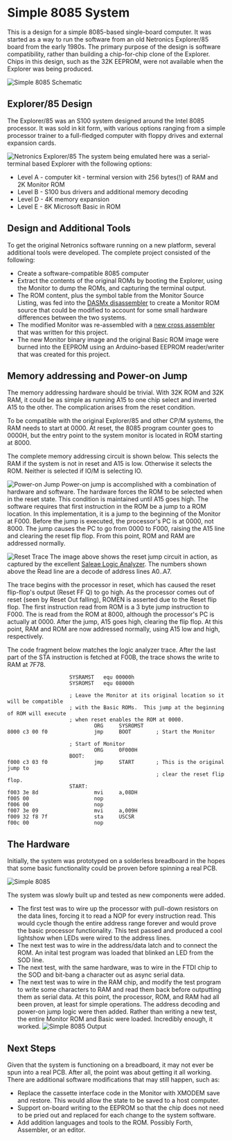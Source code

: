 # Simple 8085 System
This is a design for a simple 8085-based single-board computer.  It was started as a way to run the software from an old Netronics Explorer/85 board from the early 1980s.  The primary purpose of the design is software compatibility, rather than building a chip-for-chip clone of the Explorer.  Chips in this design, such as the 32K EEPROM, were not available when the Explorer was being produced.

![Simple 8085 Schematic](docs/simple8085-sch.png)

## Explorer/85 Design
The Explorer/85 was an S100 system designed around the Intel 8085 processor.  It was sold in kit form, with various options ranging from a simple processor trainer to a full-fledged computer with floppy drives and external expansion cards.

![Netronics Explorer/85](docs/explorer85.jpg)
The system being emulated here was a serial-terminal based Explorer with the following options:
* Level A - computer kit - terminal version with 256 bytes(!) of RAM and 2K Monitor ROM
* Level B - S100 bus drivers and additional memory decoding
* Level D - 4K memory expansion
* Level E - 8K Microsoft Basic in ROM

## Design and Additional Tools
To get the original Netronics software running on a new platform, several additional tools were developed.  The complete project consisted of the following:
* Create a software-compatible 8085  computer
* Extract the contents of the original ROMs by booting the Explorer, using the Monitor to dump the ROMs, and capturing the terminal output.
* The ROM content, plus the symbol table from the Monitor Source Listing, was fed into the [DASMx disassembler](http://myweb.tiscali.co.uk/pclare/DASMx/) to create a Monitor ROM source that could be modified to account for some small hardware differences between the two systems.
* The modified Monitor was re-assembled with a [new cross assembler](https://github.com/TomNisbet/asm85) that was written for this project.
* The new Monitor binary image and the original Basic ROM image were burned into the EEPROM using an Arduino-based EEPROM reader/writer that was created for this project.

## Memory addressing and Power-on Jump
The memory addressing hardware should be trivial.  With 32K ROM and 32K RAM, it could be as simple as running A15 to one chip select and inverted A15 to the other.  The complication arises from the reset condition.

To be compatible with the original Explorer/85 and other CP/M systems, the RAM needs to start at 0000.
At reset, the 8085 program counter goes to 0000H, but the entry point to the system monitor is located in ROM starting at 8000. 

The complete memory addressing circuit is shown below.  This selects the RAM if the system is not in reset and A15 is low.  Otherwise it selects the ROM.  Neither is selected if IO/M is selecting IO.

![Power-on Jump](docs/reset-jump.png)
Power-on jump is accomplished with a combination of hardware and software.  The hardware forces the ROM to be selected when in the reset state.  This condition is maintained until A15 goes high.  The software requires that first instruction in the ROM be a jump to a ROM location.  In this implementation, it is a jump to the beginning of the Monitor at F000.  Before the jump is executed, the processor's PC is at 0000, not 8000.  The jump causes the PC to go from 0000 to F000, raising the A15 line and clearing the reset flip flop.  From this point, ROM and RAM are addressed normally.

![Reset Trace](docs/reset-trace.png)
The image above shows the reset jump circuit in action, as captured by the excellent [Saleae Logic Analyzer](http://www.saleae.com).  The numbers shown above the Read line are a decode of address lines A0..A7.

The trace begins with the processor in reset, which has caused the reset flip-flop's output (Reset FF Q) to go high.  As the processor comes out of reset (seen by Reset Out falling), ROMEN is asserted due to the Reset flip flop.  The first instruction read from ROM is a 3 byte jump instruction to F000.  The is read from the ROM at 8000, although the processor's PC is actually at 0000.  After the jump, A15 goes high, clearing the flip flop.  At this point, RAM and ROM are now addressed normally, using A15 low and high, respectively.

The code fragment below matches the logic analyzer trace.  After the last part of the STA instruction is fetched at F00B, the trace shows the write to RAM at 7F78.

                        SYSRAMST   equ 00000h
                        SYSROMST   equ 08000h
                        
                        ; Leave the Monitor at its original location so it will be compatible
                        ; with the Basic ROMs.  This jump at the beginning of ROM will execute
                        ; when reset enables the ROM at 0000.
                                ORG     SYSROMST
    8000 c3 00 f0               jmp     BOOT        ; Start the Monitor
                        
                        ; Start of Monitor
                                ORG     0F000H
                        BOOT:
    f000 c3 03 f0               jmp     START       ; This is the original jump to
                                                    ; clear the reset flip flop.
                        START:
    f003 3e 8d                  mvi     a,08DH
    f005 00                     nop
    f006 00                     nop 
    f007 3e 09                  mvi     a,009H
    f009 32 f8 7f               sta     USCSR
    f00c 00                     nop

## The Hardware
Initially, the system was prototyped on a solderless breadboard in the hopes that some basic functionality could be proven before spinning a real PCB.

![Simple 8085](docs/simple8085.jpg)

The system was slowly built up and tested as new components were added.
* The first test was to wire up the processor with pull-down resistors on the data lines, forcing it to read a NOP for every instruction read.  This would cycle though the entire address range forever and would prove the basic processor functionality.  This test passed and produced a cool lightshow when LEDs were wired to the address lines.
* The next test was to wire in the address/data latch and to connect the ROM.  An inital test program was loaded that blinked an LED from the SOD line.
* The next test, with the same hardware, was to wire in the FTDI chip to the SOD and bit-bang a character out as async serial data.
* The next test was to wire in the RAM chip, and modify the test program to write some characters to RAM and read them back before outputting them as serial data.
At this point, the processor, ROM, and RAM had all been proven, at least for simple operations.  The address decoding and power-on jump logic were then added.  Rather than writing a new test, the entire Monitor ROM and Basic were loaded.  Incredibly enough, it worked.
![Simple 8085 Output](docs/s85-output.png)

## Next Steps
Given that the system is functioning on a breadboard, it may not ever be spun into a real PCB.  After all, the point was about getting it all working.  There are additional software modifications that may still happen, such as:
* Replace the cassette interface code in the Monitor with XMODEM save and restore.  This would allow the state to be saved to a host computer.
* Support on-board writing to the EEPROM so that the chip does not need to be pried out and replaced for each change to the system software.
* Add addition languages and tools to the ROM.  Possibly Forth, Assembler, or an editor.
